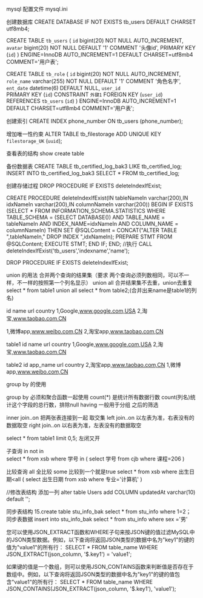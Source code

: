 mysql 配置文件 mysql.ini 


创建数据库 CREATE DATABASE IF NOT EXISTS tb_users DEFAULT CHARSET utf8mb4;

CREATE TABLE `tb_users`
(
    `id`                  bigint(20) NOT NULL AUTO_INCREMENT,
    `avatar`              bigint(20) NOT NULL DEFAULT '1' COMMENT '头像id',
    PRIMARY KEY (`id`)
) ENGINE=InnoDB AUTO_INCREMENT=1 DEFAULT CHARSET=utf8mb4  COMMENT='用户表';


CREATE TABLE `tb_role`
(
    `id`                  bigint(20) NOT NULL AUTO_INCREMENT,
    `role_name`              varchar(255) NOT NULL DEFAULT '1' COMMENT '角色名字',
    `ent_date`              datetime(6) DEFAULT NULL,
    `user_id`               
    PRIMARY KEY (`id`)
    CONSTRAINT `外键1` FOREIGN KEY (`user_id`) REFERENCES `tb_users` (`id`)
) ENGINE=InnoDB AUTO_INCREMENT=1 DEFAULT CHARSET=utf8mb4  COMMENT='用户表';

创建索引 CREATE INDEX phone_number ON tb_users (phone_number);

增加唯一性约束 ALTER TABLE tb_filestorage ADD UNIQUE KEY `filestorage_UK` (`uuid`);

查看表的结构 show create table 

备份数据表
 CREATE TABLE tb_certified_log_bak3 LIKE tb_certified_log;
 INSERT INTO tb_certified_log_bak3 SELECT * FROM tb_certified_log;

创建存储过程
DROP PROCEDURE IF EXISTS deleteIndexIfExist;

 CREATE PROCEDURE deleteIndexIfExist(IN tableNameIn varchar(200),IN idxNameIn varchar(200),IN columnNameIn varchar(200)) BEGIN
        IF EXISTS (SELECT * FROM INFORMATION_SCHEMA.STATISTICS WHERE TABLE_SCHEMA = (SELECT DATABASE()) AND TABLE_NAME = tableNameIn AND INDEX_NAME=idxNameIn AND  COLUMN_NAME = columnNameIn) THEN
            SET @SQLContent = CONCAT("ALTER TABLE ",tableNameIn," DROP INDEX ",idxNameIn);
            PREPARE STMT FROM @SQLContent;
            EXECUTE  STMT;
        END IF;
    END;
//执行
CALL deleteIndexIfExist('tb_users','indexname','name');

DROP PROCEDURE IF EXISTS deleteIndexIfExist;

union 的用法  合并两个查询的结果集（要求 两个查询必须列数相同，可以不一样，不一样的按照第一个列名显示）
union all 合并结果集不去重，union去重复
select * from table1 union all select * from table2;(合并出来name是table1的列名)

id  name    url         country
1,Google,www.google.com,USA
2,淘宝,www.taobao.com,CN

1,微博app,www.weibo.com,CN
2,淘宝app,www.taobao.com,CN

table1
id  name   url         country
1,Google,www.google.com,USA
2,淘宝,www.taobao.com,CN

table2
id app_name    url      country
2,淘宝app,www.taobao.com,CN
1,微博app,www.weibo.com,CN

group by 的使用

group by  必须和聚合函数一起使用 count(*) 是统计所有数据行数 count(列名)统计这个字段的总行数，排除null
having   一般用于分组 之后的筛选


inner join..on 把两张表连接到一起 取交集
left  join..on 以左表为准，右表没有的数据取空
right join..on 以右表为准，左表没有的数据取空


select * from table1 limit 0,5; 左闭又开

子查询 in    not in  
select * 
from xsb
where 学号 in
	(
		select 学号 from cjb where 课程=206 
	) 

比较查询  all 全比较 some 比较到一个就是true
	select * 
from xsb
where 出生日期<all
(
	select 出生日期
	from xsb
	where 专业='计算机'
)


//修改表结构 添加一列
alter table Users add COLUMN updatedAt varchar(10) default '';

同步表结构
15.create table stu_info_bak select * from stu_info where 1=2；
同步表数据 
insert into stu_info_bak select * from stu_info where sex ='男'

您可以使用JSON_EXTRACT函数和WHERE子句来按JSON键的值过滤MySQL中的JSON类型数据。例如，以下查询将返回JSON类型的数据中名为"key1"的键的值为"value1"的所有行：
SELECT * FROM table_name WHERE JSON_EXTRACT(json_column, '$.key1') = 'value1';

如果键的值是一个数组，则可以使用JSON_CONTAINS函数来判断值是否存在于数组中。例如，以下查询将返回JSON类型的数据中名为"key1"的键的值包含"value1"的所有行：
SELECT * FROM table_name WHERE JSON_CONTAINS(JSON_EXTRACT(json_column, '$.key1'), 'value1');

